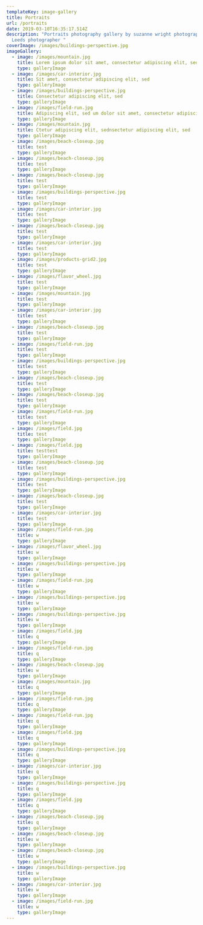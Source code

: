 ```yaml
---
templateKey: image-gallery
title: Portraits
url: /portraits
date: 2019-03-10T16:35:17.514Z
description: "Portraits photography gallery by suzanne wright photographer,
  Leeds photographer "
coverImage: /images/buildings-perspective.jpg
imageGallery:
  - image: /images/mountain.jpg
    title: Lorem ipsum dolor sit amet, consectetur adipiscing elit, sed
    type: galleryImage
  - image: /images/car-interior.jpg
    title: Sit amet, consectetur adipiscing elit, sed
    type: galleryImage
  - image: /images/buildings-perspective.jpg
    title: Consectetur adipiscing elit, sed
    type: galleryImage
  - image: /images/field-run.jpg
    title: Adipiscing elit, sed um dolor sit amet, consectetur adipiscing elit, sed
    type: galleryImage
  - image: /images/mountain.jpg
    title: Ctetur adipiscing elit, sednsectetur adipiscing elit, sed
    type: galleryImage
  - image: /images/beach-closeup.jpg
    title: test
    type: galleryImage
  - image: /images/beach-closeup.jpg
    title: test
    type: galleryImage
  - image: /images/beach-closeup.jpg
    title: test
    type: galleryImage
  - image: /images/buildings-perspective.jpg
    title: test
    type: galleryImage
  - image: /images/car-interior.jpg
    title: test
    type: galleryImage
  - image: /images/beach-closeup.jpg
    title: test
    type: galleryImage
  - image: /images/car-interior.jpg
    title: test
    type: galleryImage
  - image: /images/products-grid2.jpg
    title: test
    type: galleryImage
  - image: /images/flavor_wheel.jpg
    title: test
    type: galleryImage
  - image: /images/mountain.jpg
    title: test
    type: galleryImage
  - image: /images/car-interior.jpg
    title: test
    type: galleryImage
  - image: /images/beach-closeup.jpg
    title: test
    type: galleryImage
  - image: /images/field-run.jpg
    title: test
    type: galleryImage
  - image: /images/buildings-perspective.jpg
    title: test
    type: galleryImage
  - image: /images/beach-closeup.jpg
    title: test
    type: galleryImage
  - image: /images/beach-closeup.jpg
    title: test
    type: galleryImage
  - image: /images/field-run.jpg
    title: test
    type: galleryImage
  - image: /images/field.jpg
    title: test
    type: galleryImage
  - image: /images/field.jpg
    title: testtest
    type: galleryImage
  - image: /images/beach-closeup.jpg
    title: test
    type: galleryImage
  - image: /images/buildings-perspective.jpg
    title: test
    type: galleryImage
  - image: /images/beach-closeup.jpg
    title: test
    type: galleryImage
  - image: /images/car-interior.jpg
    title: test
    type: galleryImage
  - image: /images/field-run.jpg
    title: w
    type: galleryImage
  - image: /images/flavor_wheel.jpg
    title: w
    type: galleryImage
  - image: /images/buildings-perspective.jpg
    title: w
    type: galleryImage
  - image: /images/field-run.jpg
    title: w
    type: galleryImage
  - image: /images/buildings-perspective.jpg
    title: w
    type: galleryImage
  - image: /images/buildings-perspective.jpg
    title: w
    type: galleryImage
  - image: /images/field.jpg
    title: q
    type: galleryImage
  - image: /images/field-run.jpg
    title: q
    type: galleryImage
  - image: /images/beach-closeup.jpg
    title: w
    type: galleryImage
  - image: /images/mountain.jpg
    title: q
    type: galleryImage
  - image: /images/field-run.jpg
    title: q
    type: galleryImage
  - image: /images/field-run.jpg
    title: q
    type: galleryImage
  - image: /images/field.jpg
    title: q
    type: galleryImage
  - image: /images/buildings-perspective.jpg
    title: q
    type: galleryImage
  - image: /images/car-interior.jpg
    title: q
    type: galleryImage
  - image: /images/buildings-perspective.jpg
    title: q
    type: galleryImage
  - image: /images/field.jpg
    title: q
    type: galleryImage
  - image: /images/beach-closeup.jpg
    title: q
    type: galleryImage
  - image: /images/beach-closeup.jpg
    title: w
    type: galleryImage
  - image: /images/beach-closeup.jpg
    title: w
    type: galleryImage
  - image: /images/buildings-perspective.jpg
    title: w
    type: galleryImage
  - image: /images/car-interior.jpg
    title: w
    type: galleryImage
  - image: /images/field-run.jpg
    title: w
    type: galleryImage
---
```

